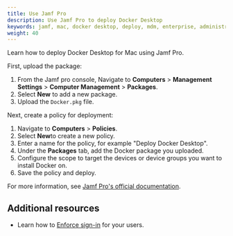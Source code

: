 ```yaml
---
title: Use Jamf Pro
description: Use Jamf Pro to deploy Docker Desktop
keywords: jamf, mac, docker desktop, deploy, mdm, enterprise, administrator,
weight: 40
---
```


Learn how to deploy Docker Desktop for Mac using Jamf Pro.

First, upload the package:

1. From the Jamf pro console, Navigate to **Computers** > **Management Settings** > **Computer Management** > **Packages**.
2. Select **New** to add a new package.
3. Upload the `Docker.pkg` file.

Next, create a policy for deployment:

1. Navigate to **Computers** > **Policies**.
2. Select **New**to create a new policy.
3. Enter a name for the policy, for example "Deploy Docker Desktop".
4. Under the **Packages** tab, add the Docker package you uploaded.
5. Configure the scope to target the devices or device groups you want to install Docker on.
6. Save the policy and deploy.

For more information, see [Jamf Pro's official documentation](https://learn.jamf.com/en-US/bundle/jamf-pro-documentation-current/page/Policies.html). 

## Additional resources

- Learn how to [Enforce sign-in](/manuals/security/for-admins/enforce-sign-in/_index.md) for your users.